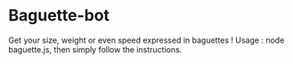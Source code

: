 # Baguette-bot
Get your size, weight or even speed expressed in baguettes !
Usage : node baguette.js, then simply follow the instructions.

